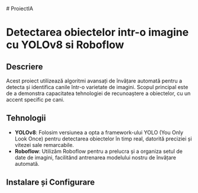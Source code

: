 #   P r o i e c t I A 
 
# Detectarea obiectelor intr-o imagine cu YOLOv8 si Roboflow

## Descriere
Acest proiect utilizează algoritmi avansați de învățare automată pentru a detecta și identifica canile într-o varietate de imagini. Scopul principal este de a demonstra capacitatea tehnologiei de recunoaștere a obiectelor, cu un accent specific pe cani. 

## Tehnologii
- **YOLOv8**: Folosim versiunea a opta a framework-ului YOLO (You Only Look Once) pentru detectarea obiectelor în timp real, datorită preciziei și vitezei sale remarcabile.
- **Roboflow**: Utilizăm Roboflow pentru a prelucra și a organiza setul de date de imagini, facilitând antrenarea modelului nostru de învățare automată.

## Instalare și Configurare
